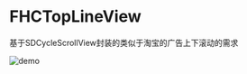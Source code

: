 # FHCTopLineView
基于SDCycleScrollView封装的类似于淘宝的广告上下滚动的需求

![demo](/Users/fu/Desktop/GitHub/FHCTopLineView/topLine.gif)